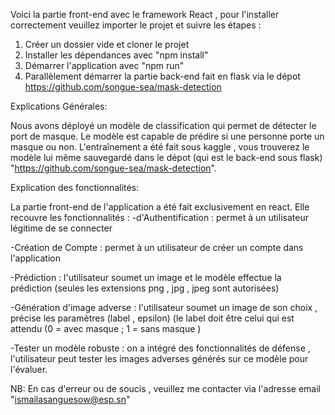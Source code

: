 Voici la partie front-end avec le framework React , pour l'installer correctement veuillez  importer le projet  et suivre  les étapes : 
1. Créer un dossier vide et cloner le projet
2. Installer les dépendances avec "npm install"
3. Démarrer l'application avec "npm run"
4. Parallèlement démarrer la partie back-end fait en flask via le dépot https://github.com/songue-sea/mask-detection

Explications Générales:

Nous avons déployé un modèle de classification qui permet de détecter le port de masque. Le modèle est capable de prédire si une personne porte un masque ou non.
L'entraînement a été fait sous kaggle , vous trouverez le modèle lui même sauvegardé dans le dépot (qui est le back-end sous flask) "https://github.com/songue-sea/mask-detection".

Explication des fonctionnalités:

La partie front-end de l'application a été fait exclusivement en react. Elle recouvre les fonctionnalités :
-d'Authentification : permet à un utilisateur légitime de se connecter 

-Création de Compte : permet à un utilisateur de créer un compte dans l'application  

-Prédiction : l'utilisateur soumet un image et le modèle effectue la prédiction (seules les extensions png , jpg , jpeg sont autorisées) 

-Génération d'image adverse : l'utilisateur soumet un image de son choix , précise les paramètres (label , epsilon)  (le label doit être celui qui est attendu (0 = avec masque ; 1 = sans masque ) 

-Tester un modèle robuste : on a intégré des fonctionnalités de défense , l'utilisateur peut tester les images adverses générés sur ce modèle pour l'évaluer.

NB: En cas d'erreur ou de soucis , veuillez me contacter via l'adresse email "ismailasanguesow@esp.sn" 

